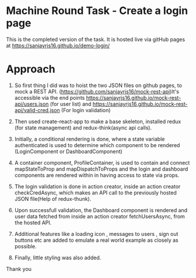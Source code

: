 # Machine Round Task - Create a login page
This is the completed version of the task.
It is hosted live via gitHub pages at https://sanjayrjs16.github.io/demo-login/

# Approach

1. So first thing I did was to hoist the two JSON files on github pages, to mock a REST API.
(https://github.com/sanjayrjs16/mock-rest-api)It's accessible via the end points https://sanjayrjs16.github.io/mock-rest-api/users.json (for user list)
and https://sanjayrjs16.github.io/mock-rest-api/valid-cred.json (For login validation)

2. Then used create-react-app to make a base skeleton, installed redux (for state management) and redux-think(async api calls).

3. Initially, a conditional rendering is done, where a state variable authenticated is used to determine which component to be rendered (LoginComponent or DashboardComponent)

4. A container component, ProfileContainer, is used to contain and connect mapStateToProp and mapDispatchToProps and the login and dashboard components are rendered within in having access to state via props.

5. The login validation is done in action creator, inside an action creator checkCredAsync, which makes an API call to the previously hosted JSON file(Help of redux-thunk). 

6. Upon successfull validation, the Dashboard component is rendered and user data fetched from inside an action creator fetchUsersAsync, from the hosted API.

7. Additional features like a loading icon , messages to users , sign out buttons etc are added to emulate a real world example as closely as possible.

8. Finally, little styling was also added.

Thank you
